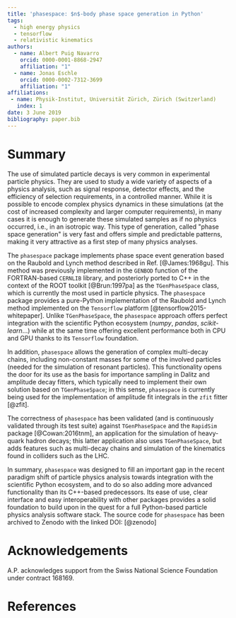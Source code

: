 ```yaml
---
title: 'phasespace: $n$-body phase space generation in Python'
tags:
  - high energy physics
  - tensorflow
  - relativistic kinematics
authors:
  - name: Albert Puig Navarro
    orcid: 0000-0001-8868-2947
    affiliation: "1"
  - name: Jonas Eschle
    orcid: 0000-0002-7312-3699
    affiliation: "1"
affiliations:
 - name: Physik-Institut, Universität Zürich, Zürich (Switzerland)
   index: 1
date: 3 June 2019
bibliography: paper.bib
---
```


# Summary

The use of simulated particle decays is very common in experimental particle physics.
They are used to study a wide variety of aspects of a physics analysis, such as signal response, detector effects, and the efficiency of selection requirements, in a controlled manner.
While it is possible to encode complex physics dynamics in these simulations (at the cost of increased complexity and larger computer requirements), in many cases it is enough to generate these simulated samples as if no physics occurred, i.e., in an isotropic way.
This type of generation, called "phase space generation" is very fast and offers simple and predictable patterns, making it very attractive as a first step of many physics analyses.

The ``phasespace`` package implements phase space event generation based on the Raubold and Lynch method described in Ref. [@James:1968gu].
This method was previously implemented in the ``GENBOD`` function of the FORTRAN-based ``CERNLIB`` library, and posteriorly ported to C++ in the context of the ROOT toolkit [@Brun:1997pa] as the ``TGenPhaseSpace`` class, which is currently the most used in particle physics.
The ``phasespace`` package provides a pure-Python implementation of the Raubold and Lynch method implemented on the ``Tensorflow`` platform [@tensorflow2015-whitepaper].
Unlike ``TGenPhaseSpace``, the ``phasespace`` approach offers perfect integration with the scientific Python ecosystem (*numpy*, *pandas*, *scikit-learn*...) while at the same time offering excellent performance both in CPU and GPU thanks to its ``Tensorflow`` foundation.

In addition, ``phasespace`` allows the generation of complex multi-decay chains, including non-constant masses for some of the involved particles (needed for the simulation of resonant particles).
This functionality opens the door for its use as the basis for importance sampling in Dalitz and amplitude decay fitters, which typically need to implement their own solution based on ``TGenPhaseSpace``;
in this sense, ``phasespace`` is currently being used for the implementation of amplitude fit integrals in the ``zfit`` fitter [@zfit].

The correctness of ``phasespace`` has been validated (and is continuously validated through its test suite) against ``TGenPhaseSpace`` and the ``RapidSim`` package [@Cowan:2016tnm], an application for the simulation of heavy-quark hadron decays;
this latter application also uses ``TGenPhaseSpace``, but adds features such as multi-decay chains and simulation of the kinematics found in colliders such as the LHC.

In summary, ``phasespace`` was designed to fill an important gap in the recent paradigm shift of particle physics analysis towards integration with the scientific Python ecosystem, and to do so also adding more advanced functionality than its C++-based predecessors.
Its ease of use, clear interface and easy interoperability with other packages provides a solid foundation to build upon in the quest for a full Python-based particle physics analysis software stack.
The source code for ``phasespace`` has been archived to Zenodo with the linked DOI: [@zenodo]

# Acknowledgements

A.P. acknowledges support from the Swiss National Science Foundation under contract 168169.

# References
